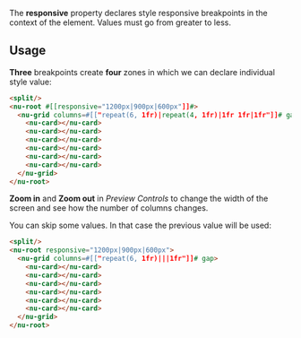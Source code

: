 The **responsive** property declares style responsive breakpoints in the context of the element. Values must go from greater to less.

## Usage

**Three** breakpoints create **four** zones in which we can declare individual style value:

```html
<split/>
<nu-root #[[responsive="1200px|900px|600px"]]#>
  <nu-grid columns=#[["repeat(6, 1fr)|repeat(4, 1fr)|1fr 1fr|1fr"]]# gap>
    <nu-card></nu-card>
    <nu-card></nu-card>
    <nu-card></nu-card>
    <nu-card></nu-card>
    <nu-card></nu-card>
    <nu-card></nu-card>
  </nu-grid>
</nu-root>
```

**Zoom in** and **Zoom out** in *Preview Controls* to change the width of the screen and see how the number of columns changes.

You can skip some values. In that case the previous value will be used:
```html
<split/>
<nu-root responsive="1200px|900px|600px">
  <nu-grid columns=#[["repeat(6, 1fr)|||1fr"]]# gap>
    <nu-card></nu-card>
    <nu-card></nu-card>
    <nu-card></nu-card>
    <nu-card></nu-card>
    <nu-card></nu-card>
    <nu-card></nu-card>
  </nu-grid>
</nu-root>
```
